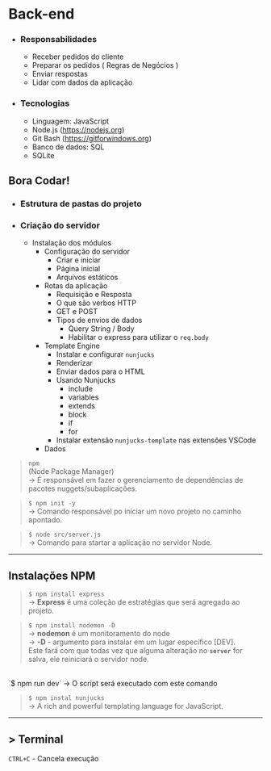 # Back-end

- ### Responsabilidades  
    - Receber pedidos do cliente
    - Preparar os pedidos ( Regras de Negócios )
    - Enviar respostas
    - Lidar com dados da aplicação
- ### Tecnologias
    - Linguagem: JavaScript
    - Node.js (https://nodejs.org)
    - Git Bash (https://gitforwindows.org)
    - Banco de dados: SQL
    - SQLite

## Bora Codar!
- ### Estrutura de pastas do projeto
- ### Criação do servidor
    - Instalação dos módulos
        - Configuração do servidor
            - Criar e iniciar
            - Página inicial
            - Arquivos estáticos
        - Rotas da aplicação
            - Requisição e Resposta
            - O que são verbos HTTP
            - GET e POST
            - Tipos de envios de dados  
                - Query String / Body
                - Habilitar o express para utilizar o `req.body`
        - Template Engine
            - Instalar e configurar `nunjucks`
            - Renderizar
            - Enviar dados para o HTML
            - Usando Nunjucks
                - include
                - variables
                - extends
                - block
                - if
                - for
            - Instalar extensão `nunjucks-template` nas extensões VSCode
        - Dados


>`npm`  
(Node Package Manager)  
-> É responsável em fazer o gerenciamento de dependências de pacotes nuggets/subaplicações.

>`$ npm init -y`  
-> Comando responsável po iniciar um novo projeto no caminho apontado.  

>`$ node src/server.js`  
-> Comando para startar a aplicação no servidor Node.  

---
## Instalações NPM
>`$ npm install express`  
-> **Express** é uma coleção de estratégias que será agregado ao projeto.  

>`$ npm install nodemon -D`  
-> **nodemon** é um monitoramento do node  
-> **-D** - argumento para instalar em um lugar específico [DEV].  
Este fará com que todas vez que alguma alteração no **`server`** for salva, ele reiniciará o servidor node.  
<br>
`$ npm run dev`  
-> O script será executado com este comando  

>`$ npm instal nunjucks`  
-> A rich and powerful templating language for JavaScript.
---  
## > Terminal  
`CTRL+C` - Cancela execução
